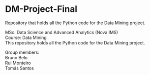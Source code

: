 # DM-Project-Final
Repository that holds all the Python code for the Data Mining project.

MSc: Data Science and Advanced Analytics (Nova IMS) <br>
Course: Data Mining <br>
This repository holds all the Python code for the Data Mining project. <br>

Group members: <br>
Bruno Belo <br>
Rui Monteiro <br>
Tomás Santos <br>
